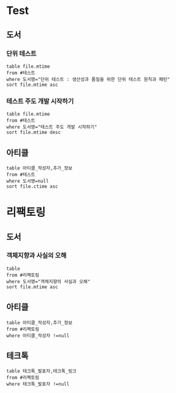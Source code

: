 # Test
## 도서
### 단위 테스트
```dataview
table file.mtime
from #테스트
where 도서명="단위 테스트 : 생산성과 품질을 위한 단위 테스트 원칙과 패턴"
sort file.mtime asc
```
### 테스트 주도 개발 시작하기
```dataview
table file.mtime
from #테스트
where 도서명="테스트 주도 개발 시작하기"
sort file.mtime desc
```
## 아티클
```dataview
table 아티클_작성자,추가_정보
from #테스트
where 도서명=null
sort file.ctime asc
```

# 리팩토링
## 도서
### 객체지향과 사실의 오해
```dataview
table
from #리팩토링
where 도서명="객체지향의 사실과 오해"
sort file.mtime asc
```
## 아티클
```dataview
table 아티클_작성자,추가_정보
from #리팩토링
where 아티클_작성자 !=null
```
## 테크톡
```dataview
table 테크톡_발표자,테크톡_링크
from #리팩토링
where 테크톡_발표자 !=null
```
